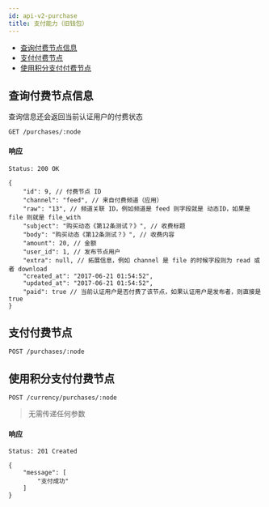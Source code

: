 ```yaml
---
id: api-v2-purchase
title: 支付能力（旧钱包）
---
```


- [查询付费节点信息](#查询付费节点信息)
- [支付付费节点](#支付付费节点)
- [使用积分支付付费节点](#使用积分支付付费节点)

## 查询付费节点信息

查询信息还会返回当前认证用户的付费状态

```
GET /purchases/:node
```

#### 响应

```
Status: 200 OK
```

```json5
{
    "id": 9, // 付费节点 ID
    "channel": "feed", // 来自付费频道（应用）
    "raw": "13", // 频道关联 ID，例如频道是 feed 则字段就是 动态ID，如果是 file 则就是 file_with
    "subject": "购买动态《第12条测试？》", // 收费标题
    "body": "购买动态《第12条测试？》", // 收费内容
    "amount": 20, // 金额
    "user_id": 1, // 发布节点用户
    "extra": null, // 拓展信息，例如 channel 是 file 的时候字段则为 read 或者 download
    "created_at": "2017-06-21 01:54:52",
    "updated_at": "2017-06-21 01:54:52",
    "paid": true // 当前认证用户是否付费了该节点，如果认证用户是发布者，则直接是 true
}
```

## 支付付费节点

```
POST /purchases/:node
```

## 使用积分支付付费节点

```
POST /currency/purchases/:node
```

> 无需传递任何参数

#### 响应

```
Status: 201 Created
```
```
{
    "message": [
        "支付成功"
    ]
}
```